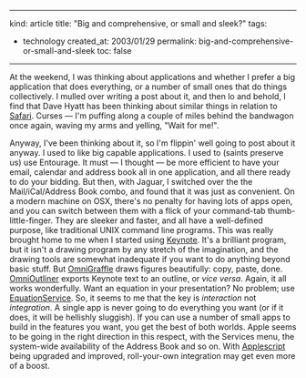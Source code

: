 -----
kind: article
title: "Big and comprehensive, or small and sleek?"
tags:
- technology
created_at: 2003/01/29
permalink: big-and-comprehensive-or-small-and-sleek
toc: false
-----

<p>At the weekend, I was thinking about applications and whether I prefer a big application that does everything, or a number of small ones that do things collectively. I mulled over writing a post about it, and then lo and behold, I find that Dave Hyatt has been thinking about similar things in relation to <a title="Surfin' Safari" href="http://www.mozillazine.org/weblogs/hyatt/archives/2003_01.html#002403">Safari</a>. Curses &mdash; I'm puffing along a couple of miles behind the bandwagon once again, waving my arms and yelling, "Wait for me!".</p>

<p>Anyway, I've been thinking about it, so I'm flippin' well going to post about it anyway. I used to like big capable applications. I used to (saints preserve us) use Entourage. It must &mdash; I thought &mdash; be more efficient to have your email, calendar and address book all in one application, and all there ready to do your bidding. But then, with Jaguar, I switched over the the Mail/iCal/Address Book combo, and found that it was just as convenient. On a modern machine on <span class="caps">OSX</span>, there's no penalty for having lots of apps open, and you can switch between them with a flick of your command-tab thumb-little-finger. They are sleeker and faster, and all have a well-defined purpose, like traditional <span class="caps">UNIX</span> command line programs. This was really brought home to me when I started using <a href="http://www.apple.com/keynote/" title="Keynote">Keynote</a>. It's a brilliant program, but it isn't a drawing program by any stretch of the imagination, and the drawing tools are somewhat inadequate if you want to do anything beyond basic stuff. But <a href="http://www.omnigroup.com/applications/omnigraffle/" title="OmniGraffle">OmniGraffle</a> draws figures beautifully: copy, paste, done. <a href="http://www.omnigroup.com/applications/omnioutliner/" title="OmniOutliner">OmniOutliner</a> exports Keynote text to an outline, or <em>vice versa</em>. Again, it all works wonderfully. Want an equation in your presentation? No problem; use <a href="http://homepage.mac.com/dougrowland/EquationService/Menu3.html" title="">EquationService</a>. So, it seems to me that the key is <em>interaction</em> not <em>integration</em>. A single app is never going to do everything you want (or if it does, it will be hellishly sluggish). If you can use a number of small apps to build in the features you want, you get the best of both worlds. Apple seems to be going in the right direction in this respect, with the Services menu, the system-wide availability of the Address Book and so on. With <a href="http://www.apple.com/applescript/GUI/" title="UI Applescripting">Applescript</a> being upgraded and improved, roll-your-own integration may get even more of a boost.</p>
